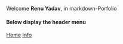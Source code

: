 
Welcome **Renu Yadav**, in markdown-Porfolio

#### Below display the header menu 
[Home](#Home) [Info](#Info)  
<a name="Home"/>
<a name="Info"/>


